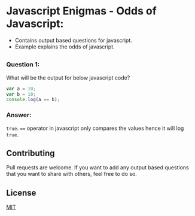 # Javascript Enigmas - Odds of Javascript:
 - Contains output based questions for javascript.
 - Example explains the odds of javascript.

##

### Question 1:

What will be the output for below javascript code?

```javascript
var a = 10;
var b = 10;
console.log(a == b);
```

### Answer:
`true`. `==` operator in javascript only compares the values hence it will log `true`.

##

## Contributing

Pull requests are welcome. If you want to add any output based questions that you want to share with others, feel free to do so.


## License

[MIT](https://choosealicense.com/licenses/mit/)